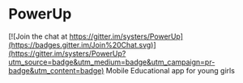 # PowerUp

[![Join the chat at https://gitter.im/systers/PowerUp](https://badges.gitter.im/Join%20Chat.svg)](https://gitter.im/systers/PowerUp?utm_source=badge&utm_medium=badge&utm_campaign=pr-badge&utm_content=badge)
Mobile Educational app for young girls
